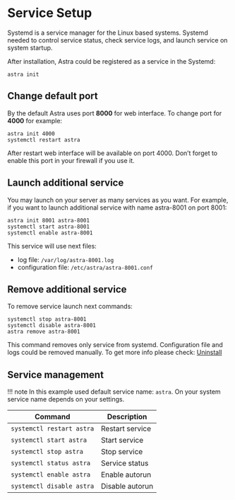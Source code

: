 # Service Setup

Systemd is a service manager for the Linux based systems. Systemd needed to control service status, check service logs, and launch service on system startup.

After installation, Astra could be registered as a service in the Systemd:

```
astra init
```

## Change default port

By the default Astra uses port **8000** for web interface. To change port for **4000** for example:

```
astra init 4000
systemctl restart astra
```

After restart web interface will be available on port 4000. Don’t forget to enable this port in your firewall if you use it.

## Launch additional service

You may launch on your server as many services as you want. For example, if you want to launch additional service with name astra-8001 on port 8001:

```
astra init 8001 astra-8001
systemctl start astra-8001
systemctl enable astra-8001
```

This service will use next files:

- log file: `/var/log/astra-8001.log`
- configuration file: `/etc/astra/astra-8001.conf`

## Remove additional service

To remove service launch next commands:

```
systemctl stop astra-8001
systemctl disable astra-8001
astra remove astra-8001
```

This command removes only service from systemd. Configuration file and logs could be removed manually. To get more info please check: [Uninstall](uninstall.md)

## Service management

!!! note
    In this example used default service name: `astra`.
    On your system service name depends on your settings.

| Command | Description |
| --- | --- |
| `systemctl restart astra` | Restart service |
| `systemctl start astra` | Start service |
| `systemctl stop astra` | Stop service |
| `systemctl status astra` | Service status |
| `systemctl enable astra` | Enable autorun |
| `systemctl disable astra` | Disable autorun |
